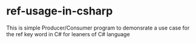 # ref-usage-in-csharp
This is simple Producer/Consumer program to demonsrate  a use case for the ref key word in C# for leaners of C# language  
